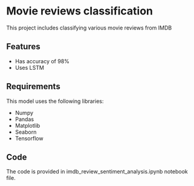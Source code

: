 
# Movie reviews classification

This project includes classifying various  movie reviews from IMDB 
## Features
- Has accuracy of 98%
- Uses LSTM


## Requirements
This model uses the following libraries:

- Numpy
- Pandas
- Matplotlib
- Seaborn
- Tensorflow
## Code
The code is provided in imdb_review_sentiment_analysis.ipynb notebook file.
